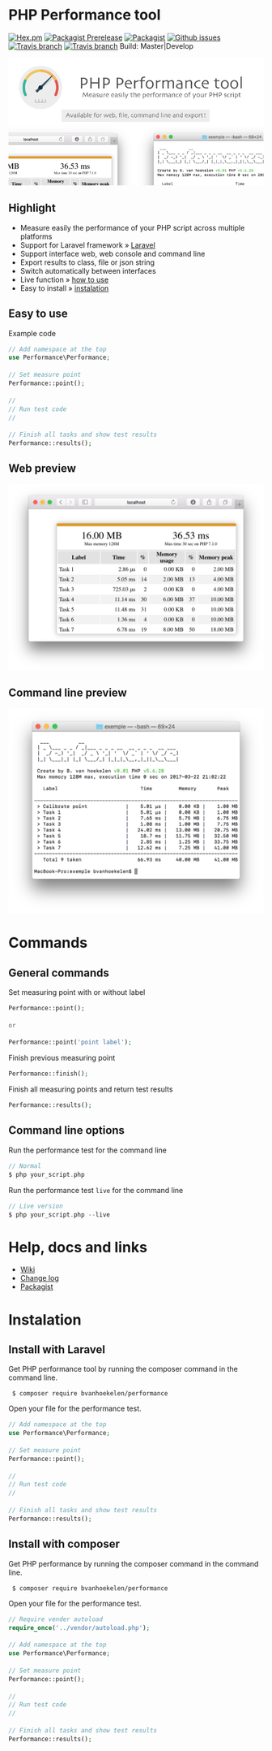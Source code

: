 # PHP Performance tool

[![Hex.pm](https://img.shields.io/hexpm/l/plug.svg?maxAge=2592000&style=flat-square)](https://github.com/bvanhoekelen/performance/blob/master/LICENSE)
[![Packagist Prerelease](https://img.shields.io/packagist/vpre/bvanhoekelen/performance.svg?style=flat-square)](https://packagist.org/packages/bvanhoekelen/performance)
[![Packagist](https://img.shields.io/packagist/dt/bvanhoekelen/performance.svg?style=flat-square)](https://packagist.org/packages/bvanhoekelen/performance)
[![Github issues](https://img.shields.io/github/issues/bvanhoekelen/performance.svg?style=flat-square)](https://github.com/bvanhoekelen/performance/issues)
[![Travis branch](https://img.shields.io/travis/bvanhoekelen/performance/master.svg?style=flat-square)](https://travis-ci.org/bvanhoekelen/performance)
[![Travis branch](https://img.shields.io/travis/bvanhoekelen/performance/develop.svg?style=flat-square)](https://travis-ci.org/bvanhoekelen/performance) Build: Master|Develop

<p align="center"><img src="/assets/raw/php-performance-tool.png" alt="PHP performance tool" /></p>

## Highlight
- Measure easily the performance of your PHP script across multiple platforms
- Support for Laravel framework » [Laravel](https://laravel.com)
- Support interface web, web console and command line
- Export results to class, file or json string
- Switch automatically between interfaces
- Live function » [how to use](#command-line-options)
- Easy to install » [instalation](#instalation)

## Easy to use
Example code
```php
// Add namespace at the top
use Performance\Performance;

// Set measure point
Performance::point();

//
// Run test code
//

// Finish all tasks and show test results
Performance::results();

```

## Web preview
<p align="center"><img src="/assets/raw/php-performance-tool-web-support.png" alt="PHP performance tool for web" /></p>

## Command line preview
<p align="center"><img src="/assets/raw/php-performance-tool-command-line.png" alt="PHP performance tool for command line" /></p>

# Commands

## General commands
Set measuring point with or without label

```php
Performance::point();

or 

Performance::point('point label');
```

Finish previous measuring point 

```php
Performance::finish();
```

Finish all measuring points and return test results

```php
Performance::results();
```

## Command line options

Run the performance test for the command line

```php
// Normal
$ php your_script.php
```
Run the performance test `live` for the command line
```php
// Live version
$ php your_script.php --live 
```

# Help, docs and links
- [Wiki](https://github.com/bvanhoekelen/performance/wiki)
- [Change log](https://github.com/bvanhoekelen/performance/blob/master/CHANGELOG.md)
- [Packagist](https://packagist.org/packages/bvanhoekelen/performance)

# Instalation

## Install with Laravel
Get PHP performance tool by running the composer command in the command line. 
```{r, engine='bash', count_lines}
 $ composer require bvanhoekelen/performance
```

Open your file for the performance test.
```php
// Add namespace at the top
use Performance\Performance;

// Set measure point
Performance::point();

//
// Run test code
//

// Finish all tasks and show test results
Performance::results();
```

## Install with composer
Get PHP performance by running the composer command in the command line. 
```{r, engine='bash', count_lines}
 $ composer require bvanhoekelen/performance
```

Open your file for the performance test.
```php
// Require vender autoload
require_once('../vendor/autoload.php');

// Add namespace at the top
use Performance\Performance;

// Set measure point
Performance::point();

//
// Run test code
//

// Finish all tasks and show test results
Performance::results();
```